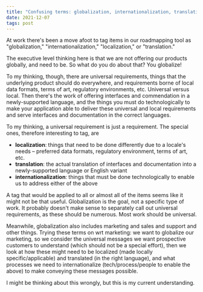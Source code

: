 ```yaml
---
title: "Confusing terms: globalization, internationalization, translation, and localization"
date: 2021-12-07
tags: post
---
```


At work there's been a move afoot to tag items in our roadmapping tool as "globalization," "internationalization," "localization," or "translation."

The executive level thinking here is that we are not offering our products globally, and need to be. So what do you do about that? You globalize!

To my thinking, though, there are universal requirements, things that the underlying product should do everywhere, and requirements borne of local data formats, terms of art, regulatory environments, etc. Universal versus local. Then there's the work of offering interfaces and commendation in a newly-supported language, and the things you must do technologically to make your application able to deliver these universal and local requirements and serve interfaces and documentation in the correct languages.

To my thinking, a universal requirement is just a requirement. The special ones, therefore interesting to tag, are

- **localization**: things that need to be done differently due to a locale's needs – preferred data formats, regulatory environment, terms of art, etc.
- **translation**: the actual translation of interfaces and documentation into a newly-supported language or English variant
- **internationalization**: things that must be done technologically to enable us to address either of the above

A tag that would be applied to all or almost all of the items seems like it might not be that useful. Globalization is the goal, not a specific type of work. It probably doesn't make sense to separately call out universal requirements, as these should be numerous. Most work should be universal.

Meanwhile, globalization also includes marketing and sales and support and other things. Trying these terms on wrt marketing: we want to globalize our marketing, so we consider the universal messages we want prospective customers to understand (which should not be a special effort), then we look at how these might need to be localized (made locally specific/applicable) and translated (in the right language), and what processes we need to internationalize (tech/process/people to enable the above) to make conveying these messages possible.

I might be thinking about this wrongly, but this is my current understanding.
